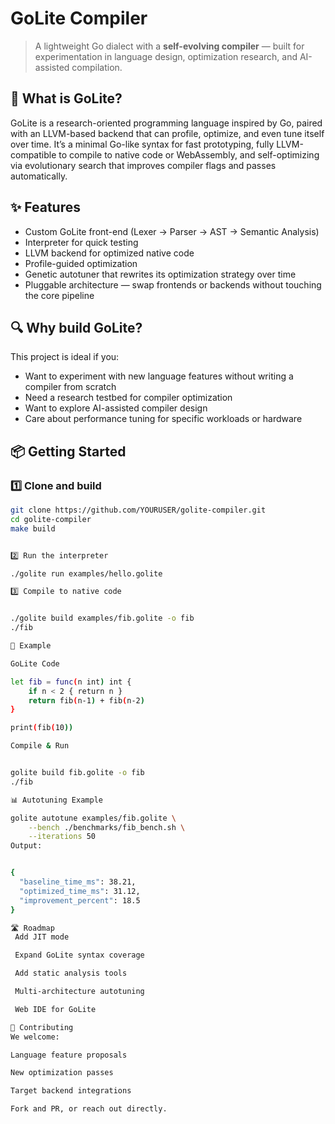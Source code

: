 # GoLite Compiler

> A lightweight Go dialect with a **self-evolving compiler** — built for experimentation in language design, optimization research, and AI-assisted compilation.

## 🧠 What is GoLite?
GoLite is a research-oriented programming language inspired by Go, paired with an LLVM-based backend that can profile, optimize, and even tune itself over time. It’s a minimal Go-like syntax for fast prototyping, fully LLVM-compatible to compile to native code or WebAssembly, and self-optimizing via evolutionary search that improves compiler flags and passes automatically.

## ✨ Features
- Custom GoLite front-end (Lexer → Parser → AST → Semantic Analysis)  
- Interpreter for quick testing  
- LLVM backend for optimized native code  
- Profile-guided optimization  
- Genetic autotuner that rewrites its optimization strategy over time  
- Pluggable architecture — swap frontends or backends without touching the core pipeline  

## 🔍 Why build GoLite?
This project is ideal if you:
- Want to experiment with new language features without writing a compiler from scratch  
- Need a research testbed for compiler optimization  
- Want to explore AI-assisted compiler design  
- Care about performance tuning for specific workloads or hardware  

## 📦 Getting Started

### 1️⃣ Clone and build

```bash
git clone https://github.com/YOURUSER/golite-compiler.git
cd golite-compiler
make build


2️⃣ Run the interpreter

./golite run examples/hello.golite

3️⃣ Compile to native code


./golite build examples/fib.golite -o fib
./fib

📜 Example

GoLite Code

let fib = func(n int) int {
    if n < 2 { return n }
    return fib(n-1) + fib(n-2)
}

print(fib(10))

Compile & Run


golite build fib.golite -o fib
./fib

📊 Autotuning Example

golite autotune examples/fib.golite \
    --bench ./benchmarks/fib_bench.sh \
    --iterations 50
Output:


{
  "baseline_time_ms": 38.21,
  "optimized_time_ms": 31.12,
  "improvement_percent": 18.5
}

🛣 Roadmap
 Add JIT mode

 Expand GoLite syntax coverage

 Add static analysis tools

 Multi-architecture autotuning

 Web IDE for GoLite

🤝 Contributing
We welcome:

Language feature proposals

New optimization passes

Target backend integrations

Fork and PR, or reach out directly.
